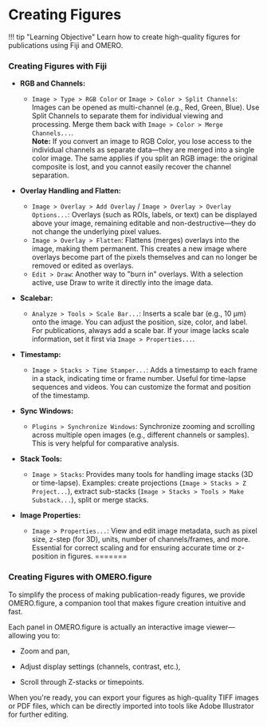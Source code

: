 # Creating Figures
!!! tip "Learning Objective"
    Learn how to create high-quality figures for publications using Fiji and OMERO.

### **Creating Figures with Fiji**
* **RGB and Channels:**
    * `Image > Type > RGB Color` or `Image > Color > Split Channels`: Images can be opened as multi-channel (e.g., Red, Green, Blue). Use Split Channels to separate them for individual viewing and processing. Merge them back with `Image > Color > Merge Channels...`.  
    **Note:** If you convert an image to RGB Color, you lose access to the individual channels as separate data—they are merged into a single color image. The same applies if you split an RGB image: the original composite is lost, and you cannot easily recover the channel separation.
	
* **Overlay Handling and Flatten:**
    * `Image > Overlay > Add Overlay` / `Image > Overlay > Overlay Options...`: Overlays (such as ROIs, labels, or text) can be displayed above your image, remaining editable and non-destructive—they do not change the underlying pixel values.
    * `Image > Overlay > Flatten`: Flattens (merges) overlays into the image, making them permanent. This creates a new image where overlays become part of the pixels themselves and can no longer be removed or edited as overlays.
    * `Edit > Draw`: Another way to "burn in" overlays. With a selection active, use Draw to write it directly into the image data.

* **Scalebar:**
    * `Analyze > Tools > Scale Bar...`: Inserts a scale bar (e.g., 10 µm) onto the image. You can adjust the position, size, color, and label. For publications, always add a scale bar. If your image lacks scale information, set it first via `Image > Properties...`.

* **Timestamp:**
    * `Image > Stacks > Time Stamper...`: Adds a timestamp to each frame in a stack, indicating time or frame number. Useful for time-lapse sequences and videos. You can customize the format and position of the timestamp.

* **Sync Windows:**
    * `Plugins > Synchronize Windows`: Synchronize zooming and scrolling across multiple open images (e.g., different channels or samples). This is very helpful for comparative analysis.

* **Stack Tools:**
    * `Image > Stacks`: Provides many tools for handling image stacks (3D or time-lapse). Examples: create projections (`Image > Stacks > Z Project...`), extract sub-stacks (`Image > Stacks > Tools > Make Substack...`), split or merge stacks.

* **Image Properties:**
    * `Image > Properties...`: View and edit image metadata, such as pixel size, z-step (for 3D), units, number of channels/frames, and more. Essential for correct scaling and for ensuring accurate time or z-position in figures.
=======

### **Creating Figures with OMERO.figure**

To simplify the process of making publication-ready figures, we provide OMERO.figure, a companion tool that makes figure creation intuitive and fast.

Each panel in OMERO.figure is actually an interactive image viewer—allowing you to:

- Zoom and pan,

- Adjust display settings (channels, contrast, etc.),

- Scroll through Z-stacks or timepoints.

When you're ready, you can export your figures as high-quality TIFF images or PDF files, which can be directly imported into tools like Adobe Illustrator for further editing.

